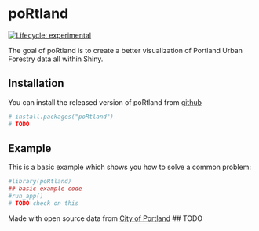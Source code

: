 
<!-- README.md is generated from README.Rmd. Please edit that file -->

# poRtland

<!-- badges: start -->

[![Lifecycle:
experimental](https://img.shields.io/badge/lifecycle-experimental-orange.svg)](https://www.tidyverse.org/lifecycle/#experimental)
<!-- badges: end -->

The goal of poRtland is to create a better visualization of Portland
Urban Forestry data all within Shiny.

## Installation

You can install the released version of poRtland from [github](#)

``` r
# install.packages("poRtland")
# TODO
```

## Example

This is a basic example which shows you how to solve a common problem:

``` r
#library(poRtland)
## basic example code
#run_app()
# TODO check on this
```

Made with open source data from [City of Portland](#) \#\# TODO
